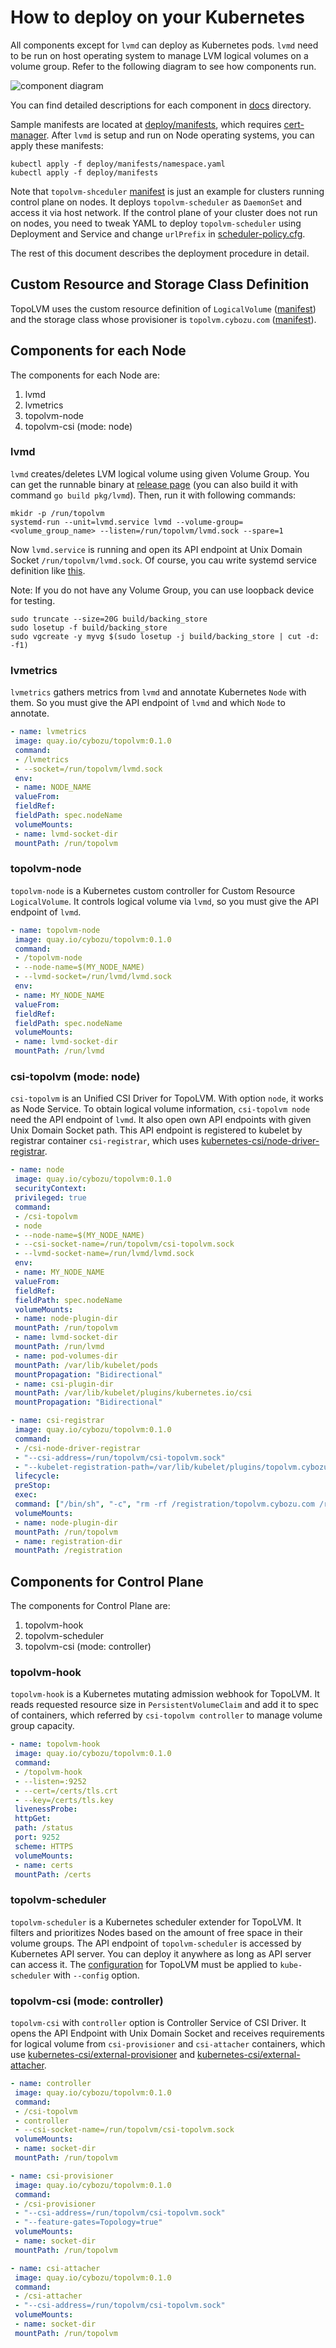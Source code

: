 How to deploy on your Kubernetes
================================

All components except for `lvmd` can deploy as Kubernetes pods.  `lvmd` need to be run on host operating system to manage LVM logical volumes on a volume group.  Refer to the following diagram to see how components run.

![component diagram](http://www.plantuml.com/plantuml/svg/fLLFRne_5Bplfx389R_3AegFEVmK5NgeH2C4QgeguM3ifyN2Qw_yXxIg-EwrTzVsiWH8rHlxtdZyPkmnZyOIRLqjYeRG7Qa0JMRG2FMh1cadw7U1qCjKIQkL4A0NmbLShX4nQ39TVK6vWrQWzvp2gxobXfTMDKhiw_ycwEO72A7U0eynXZEWH9kE8G0RhVRSS2L1lyfG8DOIkWNjLowut1M7ef2A0NfI3ExRPUslC9hdZ4FFLbrlHg1MSWNzw7xJWEx6lizpX-BrYSDobcQ-pqDhgBYnciGXEwXV3LPp6f7fUqJPxnHKzSY-KeRI4EorU_pERK20xR7zbuVDURMrduI35ZL__ihonYpJ30t4oK1yOY2-QY3-DmFnXmt47pOG_uM1-Bg1-8A1yR8l197GAUaAg0cLFYkauSRR0dezu0yDGxV0d3XfC6B9XXX04x2K9TUdoratornLd1Bnh8IhuTQNHmR70tpAuOWawVYMO9JJD5ot7A0MSZZcmDSvSER0cUCGN8eq1bZxX0JWwMjYe6DOHKFGvvyM90iFm6qyoEJMGEqXRR1LQdTfYvubm8xlHwWS7MpEB2fVRZR2mPgfDrd-ZzeyeGTKBHVJ8vXhVFV8rMAOwCGpeiWnEWk9GK_zk5LQ-701buCMSNbi_9uwVA8ElwCE3zLbdamnKdSM4bDuJjqLO9Q7expn_n8gaS-7fvbg81RklXDBjwF3SKq4jTsxRmtpq976Cw0YtShU9mD5p7ii3QwUnwUPKTaRd_33PdPiB2bwyWYIkLhy0G00)

You can find detailed descriptions for each component in [docs](../docs/) directory.  

Sample manifests are located at [deploy/manifests](./manifests/), which requires [cert-manager](https://github.com/jetstack/cert-manager).  After `lvmd` is setup and run on Node operating systems, you can apply these manifests:

```console
kubectl apply -f deploy/manifests/namespace.yaml
kubectl apply -f deploy/manifests
```

Note that `topolvm-shceduler` [manifest](./manifests/scheduler.yaml) is just an example for clusters running control plane on nodes.  It deploys `topolvm-scheduler` as `DaemonSet` and access it via host network.  If the control plane of your cluster does not run on nodes, you need to tweak YAML to deploy `topolvm-scheduler` using Deployment and Service and change `urlPrefix` in [scheduler-policy.cfg](./scheduler-config/scheduler-policy.cfg).

The rest of this document describes the deployment procedure in detail.

Custom Resource and Storage Class Definition
--------------------------------------------

TopoLVM uses the custom resource definition of `LogicalVolume` ([manifest](./manifests/crd.yaml)) and the storage class whose provisioner is `topolvm.cybozu.com` ([manifest](./manifests/provisioner.yaml)).

Components for each Node
------------------------

The components for each Node are:
1. lvmd
2. lvmetrics
3. topolvm-node
4. topolvm-csi (mode: node)

### lvmd

`lvmd` creates/deletes LVM logical volume using given Volume Group. You can get the runnable binary at [release page](https://github.com/cybozu-go/topolvm/releases) (you can also build it with command `go build pkg/lvmd`).  Then, run it with following commands:
```console
mkidr -p /run/topolvm
systemd-run --unit=lvmd.service lvmd --volume-group=<volume_group_name> --listen=/run/topolvm/lvmd.sock --spare=1
```
Now `lvmd.service` is running and open its API endpoint at Unix Domain Socket `/run/topolvm/lvmd.sock`.  Of course, you cau write systemd service definition like [this](./systemd/lvmd.service).

Note: If you do not have any Volume Group, you can use loopback device for testing.
```console
sudo truncate --size=20G build/backing_store
sudo losetup -f build/backing_store
sudo vgcreate -y myvg $(sudo losetup -j build/backing_store | cut -d: -f1)
```

### lvmetrics

`lvmetrics` gathers metrics from `lvmd` and annotate Kubernetes `Node` with them. So you must give the API endpoint of `lvmd` and which `Node` to annotate.
```yaml
- name: lvmetrics
 image: quay.io/cybozu/topolvm:0.1.0
 command:
 - /lvmetrics
 - --socket=/run/topolvm/lvmd.sock
 env:
 - name: NODE_NAME
 valueFrom:
 fieldRef:
 fieldPath: spec.nodeName
 volumeMounts:
 - name: lvmd-socket-dir
 mountPath: /run/topolvm
```

### topolvm-node

`topolvm-node` is a Kubernetes custom controller for Custom Resource `LogicalVolume`.  It controls logical volume via `lvmd`, so you must give the API endpoint of `lvmd`.
```yaml
- name: topolvm-node
 image: quay.io/cybozu/topolvm:0.1.0
 command:
 - /topolvm-node
 - --node-name=$(MY_NODE_NAME)
 - --lvmd-socket=/run/lvmd/lvmd.sock
 env:
 - name: MY_NODE_NAME
 valueFrom:
 fieldRef:
 fieldPath: spec.nodeName
 volumeMounts:
 - name: lvmd-socket-dir
 mountPath: /run/lvmd
```

### csi-topolvm (mode: node)

`csi-topolvm` is an Unified CSI Driver for TopoLVM. With option `node`, it works as Node Service. To obtain logical volume information, `csi-topolvm node` need the API endpoint of `lvmd`. It also open own API endpoints with given Unix Domain Socket path. This API endpoint is registered to kubelet by registrar container `csi-registrar`, which uses [kubernetes-csi/node-driver-registrar](https://github.com/kubernetes-csi/node-driver-registrar).
```yaml
- name: node
 image: quay.io/cybozu/topolvm:0.1.0
 securityContext:
 privileged: true
 command:
 - /csi-topolvm
 - node
 - --node-name=$(MY_NODE_NAME)
 - --csi-socket-name=/run/topolvm/csi-topolvm.sock
 - --lvmd-socket-name=/run/lvmd/lvmd.sock
 env:
 - name: MY_NODE_NAME
 valueFrom:
 fieldRef:
 fieldPath: spec.nodeName
 volumeMounts:
 - name: node-plugin-dir
 mountPath: /run/topolvm
 - name: lvmd-socket-dir
 mountPath: /run/lvmd
 - name: pod-volumes-dir
 mountPath: /var/lib/kubelet/pods
 mountPropagation: "Bidirectional"
 - name: csi-plugin-dir
 mountPath: /var/lib/kubelet/plugins/kubernetes.io/csi
 mountPropagation: "Bidirectional"

- name: csi-registrar
 image: quay.io/cybozu/topolvm:0.1.0
 command:
 - /csi-node-driver-registrar
 - "--csi-address=/run/topolvm/csi-topolvm.sock"
 - "--kubelet-registration-path=/var/lib/kubelet/plugins/topolvm.cybozu.com/node/csi-topolvm.sock"
 lifecycle:
 preStop:
 exec:
 command: ["/bin/sh", "-c", "rm -rf /registration/topolvm.cybozu.com /registration/topolvm.cybozu.com-reg.sock"]
 volumeMounts:
 - name: node-plugin-dir
 mountPath: /run/topolvm
 - name: registration-dir
 mountPath: /registration
```


Components for Control Plane
----------------------------

The components for Control Plane are:
1. topolvm-hook
2. topolvm-scheduler
3. topolvm-csi (mode: controller)

### topolvm-hook

`topolvm-hook` is a Kubernetes mutating admission webhook for TopoLVM. It reads requested resource size in `PersistentVolumeClaim` and add it to spec of containers, which referred by `csi-topolvm controller` to manage volume group capacity.
```yaml
- name: topolvm-hook
 image: quay.io/cybozu/topolvm:0.1.0
 command:
 - /topolvm-hook
 - --listen=:9252
 - --cert=/certs/tls.crt
 - --key=/certs/tls.key
 livenessProbe:
 httpGet:
 path: /status
 port: 9252
 scheme: HTTPS
 volumeMounts:
 - name: certs
 mountPath: /certs
```

### topolvm-scheduler

`topolvm-scheduler` is a Kubernetes scheduler extender for TopoLVM. It filters and prioritizes Nodes based on the amount of free space in their volume groups.  The API endpoint of `topolvm-scheduler` is accessed by Kubernetes API server.  You can deploy it anywhere as long as API server can access it.  The [configuration](./scheduler/scheduler-config.yaml) for TopoLVM must be applied to `kube-scheduler` with `--config` option.

### topolvm-csi (mode: controller)

`topolvm-csi` with `controller` option is Controller Service of CSI Driver. It opens the API Endpoint with Unix Domain Socket and receives requirements for logical volume from `csi-provisioner` and `csi-attacher` containers, which use [kubernetes-csi/external-provisioner](https://github.com/kubernetes-csi/external-provisioner) and [kubernetes-csi/external-attacher](https://github.com/kubernetes-csi/external-attacher).
```yaml
- name: controller
 image: quay.io/cybozu/topolvm:0.1.0
 command:
 - /csi-topolvm
 - controller
 - --csi-socket-name=/run/topolvm/csi-topolvm.sock
 volumeMounts:
 - name: socket-dir
 mountPath: /run/topolvm

- name: csi-provisioner
 image: quay.io/cybozu/topolvm:0.1.0
 command:
 - /csi-provisioner
 - "--csi-address=/run/topolvm/csi-topolvm.sock"
 - "--feature-gates=Topology=true"
 volumeMounts:
 - name: socket-dir
 mountPath: /run/topolvm

- name: csi-attacher
 image: quay.io/cybozu/topolvm:0.1.0
 command:
 - /csi-attacher
 - "--csi-address=/run/topolvm/csi-topolvm.sock"
 volumeMounts:
 - name: socket-dir
 mountPath: /run/topolvm
```
